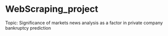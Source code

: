 # WebScraping_project
Topic: Significance of markets news analysis as a factor in private company bankruptcy prediction
